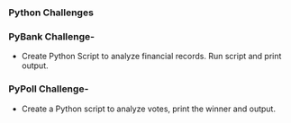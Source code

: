 ### Python Challenges

### PyBank Challenge- 
- Create Python Script to analyze financial records. Run script and print output.
    
### PyPoll Challenge- 
- Create a Python script to analyze votes, print the winner and output.


